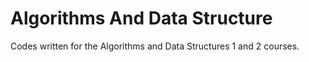 # Algorithms And Data Structure

Codes written for the Algorithms and Data Structures 1 and 2 courses.
